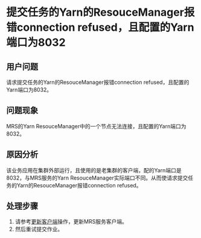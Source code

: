# 提交任务的Yarn的ResouceManager报错connection refused，且配置的Yarn端口为8032<a name="mrs_03_0306"></a>

## 用户问题<a name="section18305143583116"></a>

请求提交任务的Yarn的ResouceManager报错connection refused，且配置的Yarn端口为8032。

## 问题现象<a name="section117424454313"></a>

MRS的Yarn ResouceManager中的一个节点无法连接，且配置的Yarn端口为8032。

## 原因分析<a name="section1237061220324"></a>

该业务应用在集群外部运行，且使用的是老集群的客户端，配的Yarn端口是8032，与MRS服务的Yarn ResouceManager实际端口不同。从而使请求提交任务的Yarn的ResouceManager报错connection refused。

## 处理步骤<a name="section11584183192710"></a>

1.  请参考[更新客户端](https://support.huaweicloud.com/usermanual-mrs/mrs_01_24213.html)操作，更新MRS服务客户端。
2.  然后重试提交作业。

